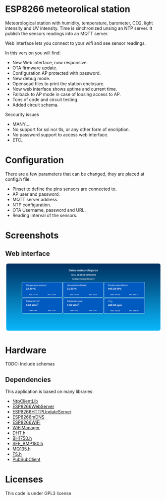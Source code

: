 # ESP8266 meteorolical station

Meteorological station with humidity, temperature, barometer, CO2, light intensity and UV intensity. Time is sinchronized unsing an NTP server. It publish the sensors readings into an MQTT server.

Web interface lets you connect to your wifi and see sensor readings.

In this version you will find:
- New Web interface, now responsive.
- OTA firmware update.
- Configuration AP protected with password.
- New debug mode.
- Openscad files to print the station enclosure.
- Now web interface shows uptime and current time.
- Fallback to AP mode in case of loosing access to AP.
- Tons of code and circuit testing.
- Added circuit schema.

Seccurity issues
- MANY....
- No support for ssl nor tls, or any other form of encription.
- No password support to access web interface.
- ETC..

# Configuration

There are a few parameters that can be changed, they are placed at config.h file:
 * Pinset to define the pins sensors are connected to.
 * AP user and password.
 * MQTT server address.
 * NTP configuration.
 * OTA Username, password and URL.
 * Reading interval of the sensors.

# Screenshots

## Web interface

![index](https://raw.githubusercontent.com/carlosmaug/meteoESP8266/master/screenshots/index.png)

# Hardware

TODO: Include schemas

## Dependencies

This application is based on many libraries:

- [NtpClientLib](https://github.com/arduino-libraries/NTPClient)
- [ESP8266WebServer](https://github.com/esp8266/Arduino/tree/master/libraries)
- [ESP8266HTTPUpdateServer](https://github.com/esp8266/Arduino/tree/master/libraries)
- [ESP8266mDNS](https://github.com/esp8266/Arduino/tree/master/libraries)
- [ESP8266WiFi](https://github.com/esp8266/Arduino/tree/master/libraries)
- [WiFiManager](https://github.com/tzapu/WiFiManager)
- [DHT.h](https://github.com/adafruit/DHT-sensor-library)
- [BH1750.h](https://github.com/claws/BH1750)
- [SFE_BMP180.h](https://github.com/LowPowerLab/SFE_BMP180)
- [MQ135.h](https://github.com/GeorgK/MQ135)
- [FS.h](https://github.com/esp8266/Arduino)
- [PubSubClient](https://github.com/knolleary/pubsubclient)


# Licenses

This code is under GPL3 license

